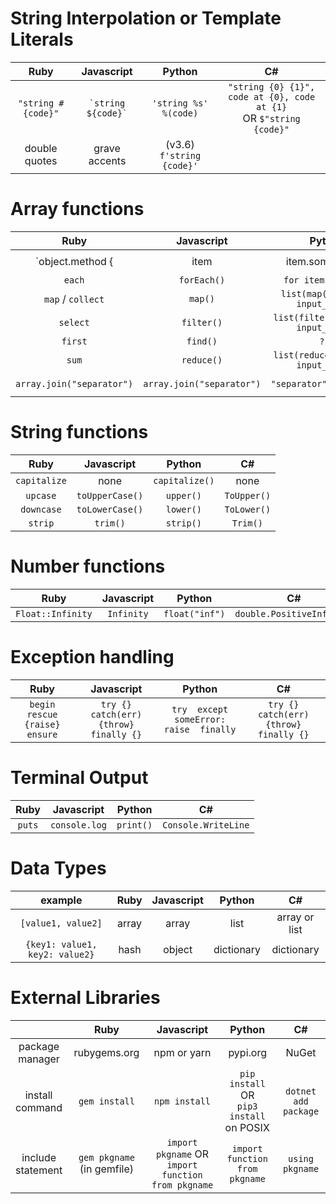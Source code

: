 <!--
Ruby | Javascript | Python
:---:|:---:|:---:
-->

# String Interpolation or Template Literals

|        Ruby        |       Javascript       |          Python           |                                    C#                                    |
| :----------------: | :--------------------: | :-----------------------: | :----------------------------------------------------------------------: |
| `"string #{code}"` | `` `string ${code}` `` |   `'string %s' %(code)`   | `"string {0} {1}", code at {0}, code at {1}` <br/> OR `$"string {code}"` |
|   double quotes    |     grave accents      | (v3.6) `f'string {code}'` |

# Array functions

|                   Ruby                    |                 Javascript                  |                Python                |                        C#                        |
| :---------------------------------------: | :-----------------------------------------: | :----------------------------------: | :----------------------------------------------: |
| `object.method { |item| item.something }` | `Array.method( (item) => item.something );` |                                      |                  requires LINQ                   |
|                  `each`                   |                 `forEach()`                 |         `for item in list:`          |            `foreach item in list {}`             |
|             `map` / `collect`             |                   `map()`                   |  `list(map(function, input_list))`   |       `array.Select(x => operation on x)`        |
|                 `select`                  |                 `filter()`                  | `list(filter(function, input_list))` |      `array.Where(x => boolean operation)`       |
|                  `first`                  |                  `find()`                   |                `???`                 |
|                   `sum`                   |                 `reduce()`                  | `list(reduce(function, input_list))` | `array.Aggregate((x,y) => operation on x and y)` |
|         `array.join("separator")`         |          `array.join("separator")`          |       `"separator".join(list)`       |        `string.Join("separator", array)`         |

# String functions

|     Ruby     |   Javascript    |     Python     |     C#      |
| :----------: | :-------------: | :------------: | :---------: |
| `capitalize` |      none       | `capitalize()` |    none     |
|   `upcase`   | `toUpperCase()` |   `upper()`    | `ToUpper()` |
|  `downcase`  | `toLowerCase()` |   `lower()`    | `ToLower()` |
|   `strip`    |    `trim()`     |   `strip()`    |  `Trim()`   |

# Number functions

|       Ruby        | Javascript |     Python     |            C#             |
| :---------------: | :--------: | :------------: | :-----------------------: |
| `Float::Infinity` | `Infinity` | `float("inf")` | `double.PositiveInfinity` |

<!--
# Loops
Ruby | Javascript | Python
:---:|:---:|:---:
  -->

# Exception handling

| Ruby | Javascript | Python | C#
| :----------: | :-------------: | :------------: | :---------: |
| `begin  rescue {raise}  ensure` | `try {}  catch(err) {throw}  finally {}` | `try  except someError: raise  finally` | `try {}  catch(err) {throw}  finally {}` |

# Terminal Output

|  Ruby  |  Javascript   |  Python   |         C#          |
| :----: | :-----------: | :-------: | :-----------------: |
| `puts` | `console.log` | `print()` | `Console.WriteLine` |

# Data Types

|            example             | Ruby  | Javascript |   Python   |      C#       |
| :----------------------------: | :---: | :--------: | :--------: | :-----------: |
|       `[value1, value2]`       | array |   array    |    list    | array or list |
| `{key1: value1, key2: value2}` | hash  |   object   | dictionary |  dictionary   |

# External Libraries

|                         |            Ruby            |                     Javascript                     |                    Python                     |          C#          |
| :---------------------: | :------------------------: | :------------------------------------------------: | :-------------------------------------------: | :------------------: |
|  package <br/> manager  |        rubygems.org        |                    npm or yarn                     |                   pypi.org                    |        NuGet         |
|  install <br/>command   |       `gem install`        |                   `npm install`                    | `pip install` OR <br/>`pip3 install` on POSIX | `dotnet add package` |
| include <br/> statement | `gem pkgname` (in gemfile) | `import pkgname` OR `import function from pkgname` |        `import function from pkgname`         |   `using pkgname`    |

